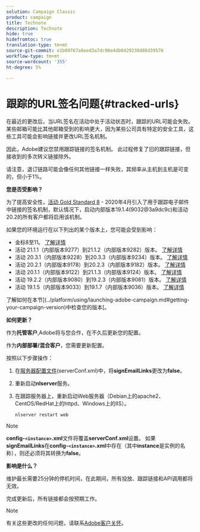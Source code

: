 ```yaml
---
solution: Campaign Classic
product: campaign
title: Technote
description: Technote
hide: true
hidefromtoc: true
translation-type: tm+mt
source-git-commit: e1b09767a8eed3a7dc90e4db0429238d86d39570
workflow-type: tm+mt
source-wordcount: '355'
ht-degree: 5%

---
```


# 跟踪的URL签名问题{#tracked-urls}

在最近的更改后，当URL签名在活动中处于活动状态时，跟踪的URL可能会失败。 某些邮箱可能比其他邮箱受到的影响更大，因为某些公司具有特定的安全工具，这些工具可能会影响链接并更改URL签名机制。

因此，Adobe建议您禁用跟踪链接的签名机制。 此过程修复了旧的跟踪链接，但接收到的多次转义链接除外。

请注意，退订链路可能会像任何其他链接一样失败，其频率从主机到主机是可变的，但小于1%。

**您是否受影响？**

为了提高安全性，[活动 Gold Standard 8](../rn/using/gold-standard.md#gs8) - 2020年4月引入了用于跟踪电子邮件中链接的签名机制，默认情况下，启动内部版本19.1.4(9032@3a9dc9c)和活动 20.2的所有客户都将启用该机制。

如果您的环境运行在以下列出的某个版本上，您可能会受到影响：

* 金标8至11。 [了解详情](../rn/using/gold-standard.md#gs-8)
* 活动 21.1.1（内部版本9277）到21.1.2（内部版本9282）版本。 [了解详情](../rn/using/latest-release.md)
* 活动 20.3.1（内部版本9228）到20.3.3（内部版本9234）版本。 [了解详情](../rn/using/release--20-3.md)
* 活动 20.2.1（内部版本9178）到20.2.3（内部版本9182）版本。 [了解详情](../rn/using/release--20-2.md)
* 活动 20.1.1（内部版本9122）到21.1.3（内部版本9124）版本。 [了解详情](../rn/using/release--20-1.md)
* 活动 19.2.2（内部版本9080）到19.2.3（内部版本9081）版本。 [了解详情](../rn/using/release--19-2.md)
* 活动 19.1.5（内部版本9033）到19.1.7（内部版本9036）版本。 [了解详情](../rn/using/release--19-1.md)

了解如何在本节](../platform/using/launching-adobe-campaign.md#getting-your-campaign-version)中检查您的版本[。

**如何更新？**

作为&#x200B;**托管客户**,Adobe将与您合作，在不久后更新您的配置。

作为&#x200B;**内部部署/混合客户**，您需要更新配置。

按照以下步骤操作：

1. 在[服务器配置文件](../installation/using/the-server-configuration-file.md)(serverConf.xml)中，将&#x200B;**signEmailLinks**&#x200B;更改为&#x200B;**false**。
1. 重新启动&#x200B;**nlserver**&#x200B;服务。
1. 在跟踪服务器上，重新启动Web服务器（Debian上的apache2、CentOS/RedHat上的httpd、Windows上的IIS）。

   ```
   nlserver restart web
   ```

>[!NOTE]
>
>**config-`<instance>`.xml**&#x200B;文件将覆盖&#x200B;**serverConf.xml**&#x200B;设置。 如果&#x200B;**signEmailLinks**&#x200B;在&#x200B;**config-`<instance>`.xml**&#x200B;中存在（其中&#x200B;**instance**&#x200B;是实例的名称），则还必须将其转换为&#x200B;**false**。


**影响是什么？**

维护最长需要25分钟的停机时间，在此期间，所有投放、跟踪链接和API调用都将无效。

完成更新后，所有链接都会按预期工作。

>[!NOTE]
>
>有关这些更改的任何问题，请联系[Adobe客户关怀](https://helpx.adobe.com/cn/enterprise/admin-guide.html/enterprise/using/support-for-experience-cloud.ug.html)。

